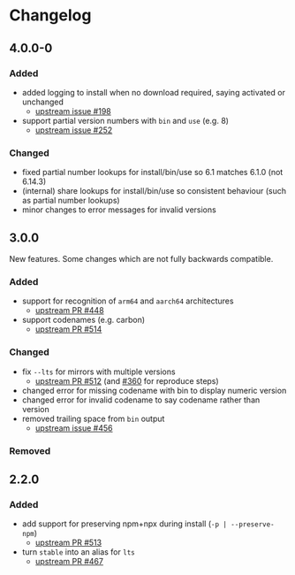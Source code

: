 # Changelog

<!-- markdownlint-disable MD024 -->

## 4.0.0-0

### Added

- added logging to install when no download required, saying activated or unchanged
  - [upstream issue #198](https://github.com/tj/n/issues/198)
- support partial version numbers with `bin` and `use` (e.g. 8)
  - [upstream issue #252](https://github.com/tj/n/issues/252)

### Changed

- fixed partial number lookups for install/bin/use so 6.1 matches 6.1.0 (not 6.14.3)
- (internal) share lookups for install/bin/use so consistent behaviour (such as partial number lookups)
- minor changes to error messages for invalid versions

## 3.0.0
 
 New features. Some changes which are not fully backwards compatible.

### Added

- support for recognition of `arm64` and `aarch64` architectures
  - [upstream PR #448](https://github.com/tj/n/pull/448)
- support codenames (e.g. carbon)
  - [upstream PR #514](https://github.com/tj/n/pull/514)

### Changed

- fix `--lts` for mirrors with multiple versions
  - [upstream PR #512](https://github.com/tj/n/pull/512) (and [#360](https://github.com/tj/n/pull/360) for reproduce steps)
- changed error for missing codename with bin to display numeric version
- changed error for invalid codename to say codename rather than version
- removed trailing space from `bin` output
  - [upstream issue #456](https://github.com/tj/n/issues/456)

### Removed

## 2.2.0

### Added

- add support for preserving npm+npx during install (`-p | --preserve-npm`)
  - [upstream PR #513](https://github.com/tj/n/pull/513)
- turn `stable` into an alias for `lts`
  - [upstream PR #467](https://github.com/tj/n/pull/467)
